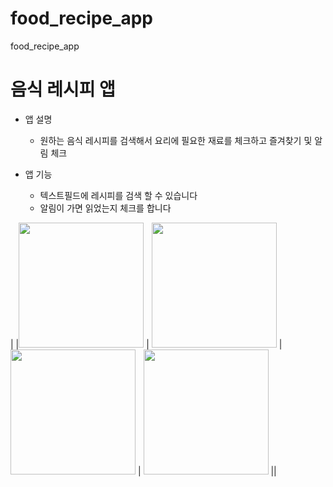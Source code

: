 # food_recipe_app

food_recipe_app

# 음식 레시피 앱

- 앱 설명

  - 원하는 음식 레시피를 검색해서 요리에 필요한 재료를 체크하고 즐겨찾기 및 알림 체크

- 앱 기능
  - 텍스트필드에 레시피를 검색 할 수 있습니다
  - 알림이 가면 읽었는지 체크를 합니다

| |<img src="https://github.com/user-attachments/assets/760088c5-ff3a-42ff-af25-055fc72a1295" width="200" /> | <img src="https://github.com/user-attachments/assets/d20e7b20-f380-41ec-9195-994fce43d947" width="200" /> | <img src="https://github.com/user-attachments/assets/dedb0f33-ec3b-4047-9043-77d9b6649711" width="200" /> | <img src="https://github.com/user-attachments/assets/f0e21443-9d5a-4ae9-b4df-fae9d11d7403" width="200" /> ||

